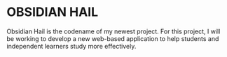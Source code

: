 <h1>OBSIDIAN HAIL</h1>
<p>Obsidian Hail is the codename of my newest project. For this project, I will be working to develop a new web-based application to help students and independent learners study more effectively.</p>
